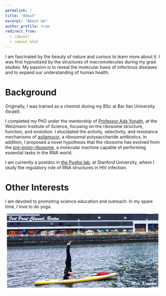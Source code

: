 ```yaml
---
permalink: /
title: "About"
excerpt: "About me"
author_profile: true
redirect_from: 
  - /about/
  - /about.html
---
```


I am fascinated by the beauty of nature and curious to learn more about it. I was first hypnotized by the structures of macromolecules during my grad studies. My passion is to reveal the molecular basis of infectious diseases and to expand our understanding of human health. 

Background
======
Originally, I was trained as a chemist during my BSc at Bar Ilan University (Israel). 

I completed my PhD under the mentorship of [Professor Ada Yonath](http://www.weizmann.ac.il/sb/Pages/Yonath/), at the Weizmann Institute of Science, focusing on the ribosome structure, function, and evolution. I elucidated the activity, selectivity, and resistance mechanisms of [avilamycin](https://www.pnas.org/content/113/44/E6796), a ribosomal polysaccharide antibiotics. In addition, I proposed a novel hypothesis that the ribosome has evolved from the [pre-proto-ribosome](https://www.ncbi.nlm.nih.gov/pmc/articles/PMC3158926/), a molecular machine capable of performing essential tasks in the RNA world. 

I am currently a postdoc in [the Puglisi lab](https://med.stanford.edu/profiles/miri-krupkin), at Stanford University, where I study the regulatory role of RNA structures in HIV infection. 

Other Interests
======
I am devoted to promoting science education and outreach. 
In my spare time, I love to do yoga. 

![](/images/Yoga-Boston.png) 

